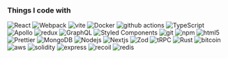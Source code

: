<h3>Things I code with</h3>
<p>
  <img alt="React" src="https://img.shields.io/badge/-React-45b8d8?style=flat-square&logo=react&logoColor=white" />
  <img alt="Webpack" src="https://img.shields.io/badge/-Webpack-8DD6F9?style=flat-square&logo=webpack&logoColor=white" /> 
  <img alt="vite" src="https://img.shields.io/badge/Vite-646CFF.svg?style=for-the-badge&logo=Vite&logoColor=white"/>
  <img alt="Docker" src="https://img.shields.io/badge/-Docker-46a2f1?style=flat-square&logo=docker&logoColor=white" />
  <img alt="github actions" src="https://img.shields.io/badge/-Github_Actions-2088FF?style=flat-square&logo=github-actions&logoColor=white" />
  <img alt="TypeScript" src="https://img.shields.io/badge/-TypeScript-007ACC?style=flat-square&logo=typescript&logoColor=white" />
  <img alt="Apollo" src="https://img.shields.io/badge/-Apollo%20GraphQL-311C87?style=flat-square&logo=apollo-graphql&logoColor=white" />
  <img alt="redux" src="https://img.shields.io/badge/-Redux-764ABC?style=flat-square&logo=redux&logoColor=white" />
  <img alt="GraphQL" src="https://img.shields.io/badge/-GraphQL-E10098?style=flat-square&logo=graphql&logoColor=white" />
  <img alt="Styled Components" src="https://img.shields.io/badge/-Styled_Components-db7092?style=flat-square&logo=styled-components&logoColor=white" />
  <img alt="git" src="https://img.shields.io/badge/-Git-F05032?style=flat-square&logo=git&logoColor=white" />
  <img alt="npm" src="https://img.shields.io/badge/-NPM-CB3837?style=flat-square&logo=npm&logoColor=white" />
  <img alt="html5" src="https://img.shields.io/badge/-HTML5-E34F26?style=flat-square&logo=html5&logoColor=white" />
  <img alt="Prettier" src="https://img.shields.io/badge/-Prettier-F7B93E?style=flat-square&logo=prettier&logoColor=white" />
  <img alt="MongoDB" src="https://img.shields.io/badge/-MongoDB-13aa52?style=flat-square&logo=mongodb&logoColor=white" />
  <img alt="Nodejs" src="https://img.shields.io/badge/-Nodejs-43853d?style=flat-square&logo=Node.js&logoColor=white" />
  <img alt="Nextjs" src="https://img.shields.io/badge/next.js-000000?style=for-the-badge&logo=nextdotjs&logoColor=white"/>
  <img alt="Zod" src="https://img.shields.io/badge/Zod-3E67B1.svg?style=for-the-badge&logo=Zod&logoColor=white"/>
  <img alt="tRPC" src="https://img.shields.io/badge/tRPC-2596BE.svg?style=for-the-badge&logo=tRPC&logoColor=white"/>
  <img alt="Rust" src="https://img.shields.io/badge/Rust-000000.svg?style=for-the-badge&logo=Rust&logoColor=white"/>
  <img alt="bitcoin" src="https://img.shields.io/badge/Bitcoin-F7931A.svg?style=for-the-badge&logo=Bitcoin&logoColor=white"/>
  <img alt="aws" src="https://img.shields.io/badge/Amazon%20AWS-232F3E.svg?style=for-the-badge&logo=Amazon-AWS&logoColor=white"/>
  <img alt="solidity" src="https://img.shields.io/badge/Solidity-363636.svg?style=for-the-badge&logo=Solidity&logoColor=white"/>
  <img alt="express" src="https://img.shields.io/badge/Express-000000.svg?style=for-the-badge&logo=Express&logoColor=white"/>
  <img alt="recoil" src="https://img.shields.io/badge/Recoil-3578E5.svg?style=for-the-badge&logo=Recoil&logoColor=white"/>
  <img alt="redis" src="https://img.shields.io/badge/Redis-DC382D.svg?style=for-the-badge&logo=Redis&logoColor=white"/>
</p>

